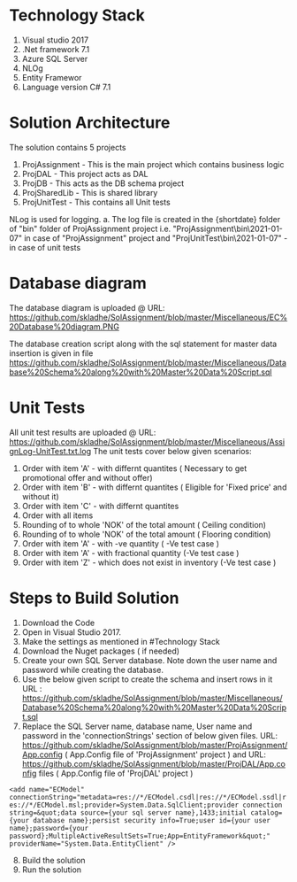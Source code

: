 


# Technology Stack
 1. Visual studio 2017 
 2. .Net framework 7.1
 3. Azure SQL Server 
 4. NLOg
 5. Entity Framewor
 6. Language version C# 7.1
 
# Solution Architecture
The solution contains 5 projects
1. ProjAssignment  - This is the main project which contains business logic
2. ProjDAL - This project acts as DAL
3. ProjDB - This acts as the DB schema project
4. ProjSharedLib - This is shared library
5. ProjUnitTest - This contains all Unit tests

NLog is used for logging. 
   a. The log file is created in the {shortdate} folder of "bin" folder of ProjAssignment project i.e. "ProjAssignment\bin\2021-01-07" in case of "ProjAssignment" project and 
   "ProjUnitTest\bin\2021-01-07" - in case of unit tests

# Database diagram
  The database diagram is uploaded @ URL:  https://github.com/skladhe/SolAssignment/blob/master/Miscellaneous/EC%20Database%20diagram.PNG
  
  The database creation script along with the sql statement for master data insertion is given in file https://github.com/skladhe/SolAssignment/blob/master/Miscellaneous/Database%20Schema%20along%20with%20Master%20Data%20Script.sql
# Unit Tests
All unit test results are uploaded @ URL: https://github.com/skladhe/SolAssignment/blob/master/Miscellaneous/AssignLog-UnitTest.txt.log
The unit tests cover below given scenarios:
1. Order with item 'A' - with differnt quantites ( Necessary to get promotional offer and without offer)
1. Order with item 'B' - with differnt quantites  ( Eligible for 'Fixed price' and without it)
3. Order with item 'C' - with differnt quantites  
4. Order with all items
5. Rounding of to whole 'NOK' of the total amount ( Ceiling condition)
6. Rounding of to whole 'NOK' of the total amount ( Flooring condition)
7. Order with item 'A' - with -ve quantity ( -Ve test case )
8. Order with item 'A' - with fractional quantity (-Ve test case )
9. Order with item 'Z' - which does not exist in inventory (-Ve test case )

# Steps to Build Solution
1. Download the Code
2. Open in Visual Studio 2017. 
3. Make the settings as mentioned in #Technology Stack
4. Download the Nuget packages ( if needed)
5. Create your own SQL Server database. Note down the user name and password while creating the database.
6. Use the below given script to create the schema and insert rows in it 
   URL : https://github.com/skladhe/SolAssignment/blob/master/Miscellaneous/Database%20Schema%20along%20with%20Master%20Data%20Script.sql
7. Replace the SQL Server name, database name, User name and password in the 'connectionStrings' section of below given files.
   URL: https://github.com/skladhe/SolAssignment/blob/master/ProjAssignment/App.config ( App.Config file of 'ProjAssignment' project )
   and 
   URL: https://github.com/skladhe/SolAssignment/blob/master/ProjDAL/App.config files ( App.Config file of 'ProjDAL' project )
   
  `<add name="ECModel" connectionString="metadata=res://*/ECModel.csdl|res://*/ECModel.ssdl|res://*/ECModel.msl;provider=System.Data.SqlClient;provider connection string=&quot;data source={your sql server name},1433;initial catalog={your database name};persist security info=True;user id={your user name};password={your password};MultipleActiveResultSets=True;App=EntityFramework&quot;" providerName="System.Data.EntityClient" />`
  
 8. Build the solution
 9. Run the solution
 
 
